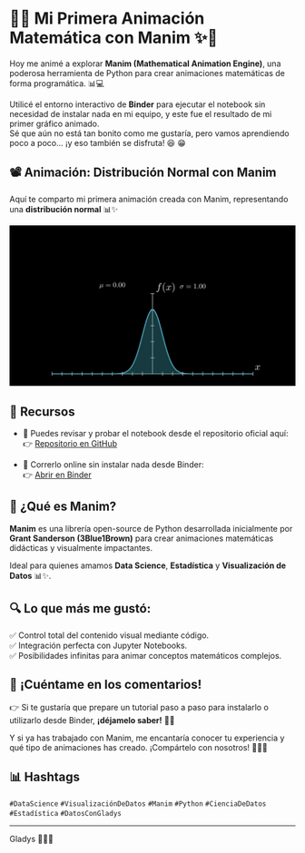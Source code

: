 # 🎥✨ Mi Primera Animación Matemática con Manim ✨🎥

Hoy me animé a explorar **Manim (Mathematical Animation Engine)**, una poderosa herramienta de Python para crear animaciones matemáticas de forma programática. 📊💻

Utilicé el entorno interactivo de **Binder** para ejecutar el notebook sin necesidad de instalar nada en mi equipo, y este fue el resultado de mi primer gráfico animado.  
Sé que aún no está tan bonito como me gustaría, pero vamos aprendiendo poco a poco… ¡y eso también se disfruta! 😆 😁

## 📽️ Animación: Distribución Normal con Manim

Aquí te comparto mi primera animación creada con Manim, representando una **distribución normal** 📊✨

![Distribución Normal](distribucion-normal.gif)

## 📌 Recursos

- 📂 Puedes revisar y probar el notebook desde el repositorio oficial aquí:  
  👉 [Repositorio en GitHub](https://lnkd.in/emHAt4x2)

- 🚀 Correrlo online sin instalar nada desde Binder:  
  👉 [Abrir en Binder](https://lnkd.in/e3SgUDhW)

## 📌 ¿Qué es Manim?

**Manim** es una librería open-source de Python desarrollada inicialmente por **Grant Sanderson (3Blue1Brown)** para crear animaciones matemáticas didácticas y visualmente impactantes.  

Ideal para quienes amamos **Data Science**, **Estadística** y **Visualización de Datos** 📊✨.

## 🔍 Lo que más me gustó:

✅ Control total del contenido visual mediante código.  
✅ Integración perfecta con Jupyter Notebooks.  
✅ Posibilidades infinitas para animar conceptos matemáticos complejos.

## 📣 ¡Cuéntame en los comentarios!

👉 Si te gustaría que prepare un tutorial paso a paso para instalarlo o utilizarlo desde Binder, **¡déjamelo saber!** 📩✨  

Y si ya has trabajado con Manim, me encantaría conocer tu experiencia y qué tipo de animaciones has creado. ¡Compártelo con nosotros! 👩‍💻🎨

## 📊 Hashtags

`#DataScience` `#VisualizaciónDeDatos` `#Manim` `#Python` `#CienciaDeDatos` `#Estadística` `#DatosConGladys`

---

Gladys 👩‍💻✨
